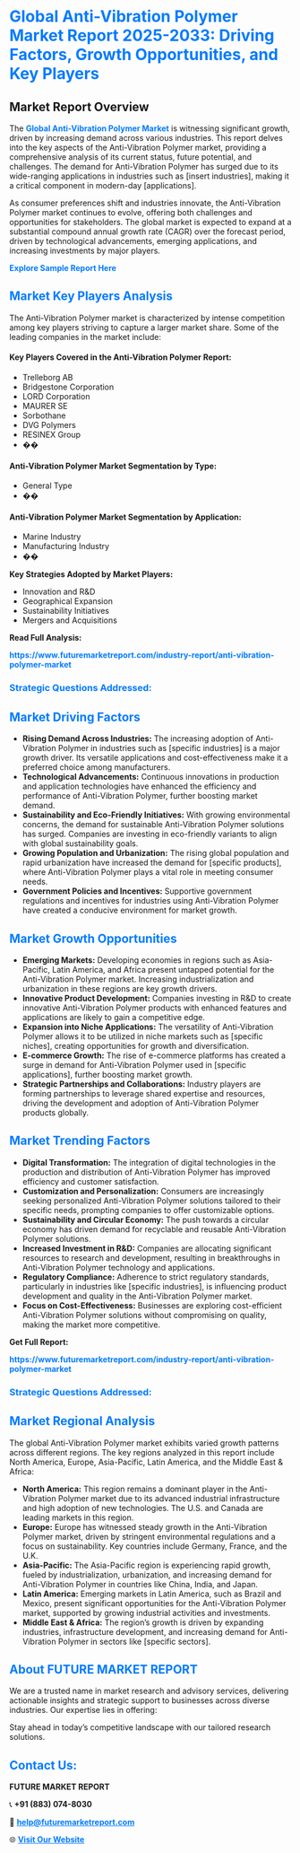 <h1 style="color: #007BFF;">Global Anti-Vibration Polymer Market Report 2025-2033: Driving Factors, Growth Opportunities, and Key Players</h1>

<section id="overview">
<h2>Market Report Overview</h2>
<p>The <a href="https://www.futuremarketreport.com/industry-report/anti-vibration-polymer-market" style="color: #007BFF; text-decoration: none;"><strong>Global Anti-Vibration Polymer Market</strong></a> is witnessing significant growth, driven by increasing demand across various industries. This report delves into the key aspects of the Anti-Vibration Polymer market, providing a comprehensive analysis of its current status, future potential, and challenges. The demand for Anti-Vibration Polymer has surged due to its wide-ranging applications in industries such as [insert industries], making it a critical component in modern-day [applications].</p>
<p>As consumer preferences shift and industries innovate, the Anti-Vibration Polymer market continues to evolve, offering both challenges and opportunities for stakeholders. The global market is expected to expand at a substantial compound annual growth rate (CAGR) over the forecast period, driven by technological advancements, emerging applications, and increasing investments by major players.</p>
</section>

<section id="overview">
<p><a href="https://www.futuremarketreport.com/request-sample/reportId=117106" style="color: #007BFF; text-decoration: none;"><strong>Explore Sample Report Here</strong></a></p>
</section>

<section id="key-players">
<h2 style="color: #007BFF;">Market Key Players Analysis</h2>
<p>The Anti-Vibration Polymer market is characterized by intense competition among key players striving to capture a larger market share. Some of the leading companies in the market include:</p>
<h4>Key Players Covered in the Anti-Vibration Polymer Report:</h4>
<ul><li>Trelleborg AB</li><li>Bridgestone Corporation</li><li>LORD Corporation</li><li>MAURER SE</li><li>Sorbothane</li><li>DVG Polymers</li><li>RESINEX Group</li><li>��</li></ul>
<h4>Anti-Vibration Polymer Market Segmentation by Type:</h4>
<ul><li>General Type</li><li>��</li></ul>

<h4>Anti-Vibration Polymer Market Segmentation by Application:</h4>
<ul><li>Marine Industry</li><li>Manufacturing Industry</li><li>��</li></ul>
<p><strong>Key Strategies Adopted by Market Players:</strong></p>
<ul>
<li>Innovation and R&D</li>
<li>Geographical Expansion</li>
<li>Sustainability Initiatives</li>
<li>Mergers and Acquisitions</li>
</ul>
</section>

<section>
<p><strong>Read Full Analysis: </strong></p><a href="https://www.futuremarketreport.com/industry-report/anti-vibration-polymer-market" style="color: #007BFF; text-decoration: none;"><strong>https://www.futuremarketreport.com/industry-report/anti-vibration-polymer-market</strong></a>
<h3 style="color: #007BFF;">Strategic Questions Addressed:</h3>
</section>

<section id="driving-factors">
<h2 style="color: #007BFF;">Market Driving Factors</h2>
<ul>
<li><strong>Rising Demand Across Industries:</strong> The increasing adoption of Anti-Vibration Polymer in industries such as [specific industries] is a major growth driver. Its versatile applications and cost-effectiveness make it a preferred choice among manufacturers.</li>
<li><strong>Technological Advancements:</strong> Continuous innovations in production and application technologies have enhanced the efficiency and performance of Anti-Vibration Polymer, further boosting market demand.</li>
<li><strong>Sustainability and Eco-Friendly Initiatives:</strong> With growing environmental concerns, the demand for sustainable Anti-Vibration Polymer solutions has surged. Companies are investing in eco-friendly variants to align with global sustainability goals.</li>
<li><strong>Growing Population and Urbanization:</strong> The rising global population and rapid urbanization have increased the demand for [specific products], where Anti-Vibration Polymer plays a vital role in meeting consumer needs.</li>
<li><strong>Government Policies and Incentives:</strong> Supportive government regulations and incentives for industries using Anti-Vibration Polymer have created a conducive environment for market growth.</li>
</ul>
</section>

<section id="growth-opportunities">
<h2 style="color: #007BFF;">Market Growth Opportunities</h2>
<ul>
<li><strong>Emerging Markets:</strong> Developing economies in regions such as Asia-Pacific, Latin America, and Africa present untapped potential for the Anti-Vibration Polymer market. Increasing industrialization and urbanization in these regions are key growth drivers.</li>
<li><strong>Innovative Product Development:</strong> Companies investing in R&D to create innovative Anti-Vibration Polymer products with enhanced features and applications are likely to gain a competitive edge.</li>
<li><strong>Expansion into Niche Applications:</strong> The versatility of Anti-Vibration Polymer allows it to be utilized in niche markets such as [specific niches], creating opportunities for growth and diversification.</li>
<li><strong>E-commerce Growth:</strong> The rise of e-commerce platforms has created a surge in demand for Anti-Vibration Polymer used in [specific applications], further boosting market growth.</li>
<li><strong>Strategic Partnerships and Collaborations:</strong> Industry players are forming partnerships to leverage shared expertise and resources, driving the development and adoption of Anti-Vibration Polymer products globally.</li>
</ul>
</section>

<section id="trending-factors">
<h2 style="color: #007BFF;">Market Trending Factors</h2>
<ul>
<li><strong>Digital Transformation:</strong> The integration of digital technologies in the production and distribution of Anti-Vibration Polymer has improved efficiency and customer satisfaction.</li>
<li><strong>Customization and Personalization:</strong> Consumers are increasingly seeking personalized Anti-Vibration Polymer solutions tailored to their specific needs, prompting companies to offer customizable options.</li>
<li><strong>Sustainability and Circular Economy:</strong> The push towards a circular economy has driven demand for recyclable and reusable Anti-Vibration Polymer solutions.</li>
<li><strong>Increased Investment in R&D:</strong> Companies are allocating significant resources to research and development, resulting in breakthroughs in Anti-Vibration Polymer technology and applications.</li>
<li><strong>Regulatory Compliance:</strong> Adherence to strict regulatory standards, particularly in industries like [specific industries], is influencing product development and quality in the Anti-Vibration Polymer market.</li>
<li><strong>Focus on Cost-Effectiveness:</strong> Businesses are exploring cost-efficient Anti-Vibration Polymer solutions without compromising on quality, making the market more competitive.</li>
</ul>
</section>

<section>
<p><strong>Get Full Report: </strong></p><a href="https://www.futuremarketreport.com/industry-report/anti-vibration-polymer-market" style="color: #007BFF; text-decoration: none;"><strong>https://www.futuremarketreport.com/industry-report/anti-vibration-polymer-market</strong></a>
<h3 style="color: #007BFF;">Strategic Questions Addressed:</h3>
</section>


<section id="regional-analysis">
<h2 style="color: #007BFF;">Market Regional Analysis</h2>
<p>The global Anti-Vibration Polymer market exhibits varied growth patterns across different regions. The key regions analyzed in this report include North America, Europe, Asia-Pacific, Latin America, and the Middle East & Africa:</p>
<ul>
<li><strong>North America:</strong> This region remains a dominant player in the Anti-Vibration Polymer market due to its advanced industrial infrastructure and high adoption of new technologies. The U.S. and Canada are leading markets in this region.</li>
<li><strong>Europe:</strong> Europe has witnessed steady growth in the Anti-Vibration Polymer market, driven by stringent environmental regulations and a focus on sustainability. Key countries include Germany, France, and the U.K.</li>
<li><strong>Asia-Pacific:</strong> The Asia-Pacific region is experiencing rapid growth, fueled by industrialization, urbanization, and increasing demand for Anti-Vibration Polymer in countries like China, India, and Japan.</li>
<li><strong>Latin America:</strong> Emerging markets in Latin America, such as Brazil and Mexico, present significant opportunities for the Anti-Vibration Polymer market, supported by growing industrial activities and investments.</li>
<li><strong>Middle East & Africa:</strong> The region’s growth is driven by expanding industries, infrastructure development, and increasing demand for Anti-Vibration Polymer in sectors like [specific sectors].</li>
</ul>
</section>

<footer>
<h2 style="color: #007BFF;">About FUTURE MARKET REPORT</h2>
<p>We are a trusted name in market research and advisory services, delivering actionable insights and strategic support to businesses across diverse industries. Our expertise lies in offering:</p>

<p>Stay ahead in today’s competitive landscape with our tailored research solutions.</p>

<h2 style="color: #007BFF;">Contact Us:</h2>
<p><strong>FUTURE MARKET REPORT</strong></p>
<p>📞 <strong>+91 (883) 074-8030</strong></p>
<p>📧 <strong><a href="mailto:help@futuremarketreport.com" style="color: #007BFF;">help@futuremarketreport.com</a></strong></p>
<p>🌐 <strong><a href="https://www.futuremarketreport.com/" style="color: #007BFF;">Visit Our Website</a></strong></p>
</footer>